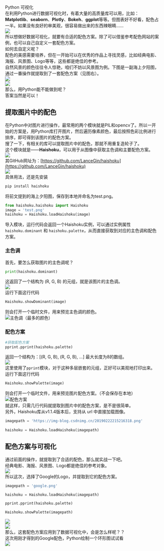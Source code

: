 Python 可视化<br />在利用Python进行数据可视化时，有着大量的高质量库可以用，比如：**Matplotlib**、**seaborn**、**Plotly**、**Bokeh**、**ggplot**等等。但图表好不好看，配色占一半。如果没有良好的审美观，很容易做出来的东西辣眼睛……<br />![](./img/1634480337308-5cab4e04-8e0b-47d1-a8c9-d8a6fa6019e5.webp)<br />所以想做好数据可视化，就要有合适的配色方案。除了可以借鉴参考配色网站的案例，也可以自己自定义一套配色方案。<br />如何去自定义呢？<br />配色的美感需要培养，但在一开始可以在优秀的作品上寻找灵感，比如经典电影、海报、风景图、Logo等等，这些都是绝佳的参考。<br />自然风景的颜色往往令人惊艳，咱们不妨以风景图为例。下图是一副海上夕阳图，通过一番操作就提取到了一套配色方案（见图右）。<br />![](./img/1634480337380-d45a2b8c-e7f8-47a2-a496-15f9bc9400b5.webp)<br />![](./img/1634480338294-08d0f399-0dcb-4047-a332-54d6f56911cd.webp)<br />那么，用Python能不能做到呢？<br />答案当然是可以！
<a name="qcPWd"></a>
## 提取图片中的配色
在Python中对图片进行操作，最常用的两个模块就是PIL和opencv了。所以一开始的方案是，用Python库打开图片，然后遍历像素颜色，最后按照色彩比例进行排序，即可得到该图片的配色方案。<br />搜了一下，有相关的库可以提取图片中的配色，那就不用重复造轮子了。<br />这个模块就是——**Haishoku**，可以用于从图像中获取主色调和主要配色方案。<br />![](./img/1634480337323-3f7a7eaf-25d3-4341-a0fe-33d9d6688cbf.webp)<br />其GitHub网址为：[https://github.com/LanceGin/haishoku](https://github.com/LanceGin/haishoku)<br />![](./img/1634480337307-c99ec251-49d2-4640-916d-9ac6b8b3c5e2.webp)<br />具体用法，还是先安装
```bash
pip install haishoku
```
将前文提到的海上夕阳图，保存到本地并命名为test.png。
```python
from haishoku.haishoku import Haishoku
image = 'test.png'
haishoku = Haishoku.loadHaishoku(image)
```
导入模块，运行代码会返回一个Haishoku实例，可以通过实例属性`haishoku.dominant` 和 `haishoku.palette`，从而直接获取到对应的主色调和配色方案。
<a name="GBFdy"></a>
### 主色调
首先，要怎么获取图片的主色调呢？
```python
print(haishoku.dominant)
```
这返回了一个结构为 (R, G, B) 的元组，就是该图片的主色调。<br />![](./img/1634480337811-208fca3e-e191-40b9-b910-a07e7b64b125.webp)<br />运行下面这行代码
```python
Haishoku.showDominant(image)
```
则会打开一个临时文件，用来预览主色调的颜色。<br />![主色调（最多的颜色）](./img/1634480337831-309cbae2-c792-4eb9-9bbd-ab861a3659aa.webp "主色调（最多的颜色）")
<a name="t2yXI"></a>
### 配色方案
```python
#获取配色方案
pprint.pprint(haishoku.palette)
```
返回一个结构为：[(R, G, B), (R, G, B), …] 最大长度为8的数组。<br />![](./img/1634480337819-aa1eb2ad-c37f-485c-aeab-ad679f48209d.webp)<br />这里使用了`pprint`模块，对于这种多层嵌套的元组，正好可以美观地打印出来。<br />运行下面这行代码
```python
Haishoku.showPalette(image)
```
则会打开一个临时文件，用来预览图片配色方案。（不会保存在本地）<br />![配色方案](./img/1634480338005-194a34b0-2d84-41cc-88a7-bc0d518f88fd.webp "配色方案")<br />就这样，只需几行代码就提取到图片中的配色方案，是不是很简单。<br />另外，Haishoku库从v1.1.4版本后，支持从 url 中直接加载图像。
```python
imagepath = 'https://img-blog.csdnimg.cn/20190222215216318.png'
    
haishoku = Haishoku.loadHaishoku(imagepath)
```
<a name="mzz48"></a>
## 配色方案与可视化
通过前面的操作，就提取到了合适的配色，那么就实战一下吧。<br />经典电影、海报、风景图、Logo都是绝佳的参考对象。<br />![](./img/1634480337914-6054fec4-3b03-4522-81c9-0926411bf0b1.webp)<br />所以这次，选择了Google的Logo，并提取到它的配色方案。
```python
imagepath = 'google.png'

haishoku = Haishoku.loadHaishoku(imagepath)

pprint.pprint(haishoku.palette)

Haishoku.showPalette(imagepath)
```
![](./img/1634480338307-e872c534-ce24-4fe5-9e00-0e5bce0e6854.webp)<br />![](./img/1634480338288-ea86d59d-d42c-4b61-952d-2e468db99d7d.webp)<br />那么，这套配色方案应用到了数据可视化中，会是怎么样呢？？<br />这次用刚才得到的Google配色，Python绘制一个环形图试试看<br />![](./img/1634480430528-001f11b8-50f8-4d5b-be7c-fcf2c69695a0.webp)
